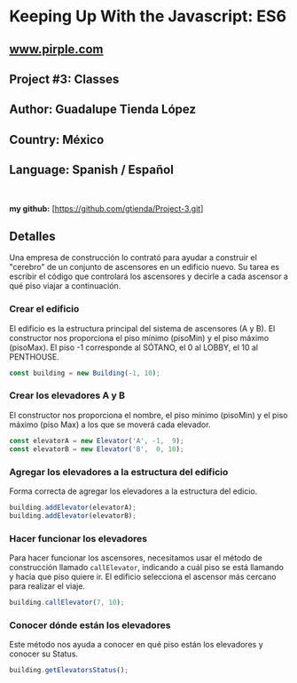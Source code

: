 # Keeping Up With the Javascript: ES6

## www.pirple.com

## Project #3: Classes

## Author: Guadalupe Tienda López

## Country: México

## Language: Spanish / Español

</br>

**my github:** [<https://github.com/gtienda/Project-3.git>]

## Detalles

Una empresa de construcción lo contrató para ayudar a construir el "cerebro" de un conjunto de ascensores en un edificio nuevo. Su tarea es escribir el código que controlará los ascensores y decirle a cada ascensor a qué piso viajar a continuación.

### Crear el edificio

El edificio es la estructura principal del sistema de ascensores (A y B). El constructor nos proporciona el piso mínimo (pisoMin) y el piso máximo (pisoMax).
El piso -1 corresponde al SÓTANO, el 0 al LOBBY, el 10 al PENTHOUSE.

```javascript
const building = new Building(-1, 10);
```

### Crear los elevadores A y B

El constructor nos proporciona el nombre, el piso mínimo (pisoMin) y el piso máximo (piso Max) a los que se moverá cada elevador.

```javascript
const elevatorA = new Elevator('A', -1,  9);
const elevatorB = new Elevator('B',  0, 10);
```

### Agregar los elevadores a la estructura del edificio

Forma correcta de agregar los elevadores a la estructura del edicio.

```javascript
building.addElevator(elevatorA);
building.addElevator(elevatorB);
```

### Hacer funcionar los elevadores

Para hacer funcionar los ascensores, necesitamos usar el método de construcción llamado `callElevator`, indicando a cuál piso se está llamando y hacia que piso quiere ir. El edificio selecciona el ascensor más cercano para realizar el viaje.

```javascript
building.callElevator(7, 10);
```

### Conocer dónde están los elevadores

Este método nos ayuda a conocer en qué piso están los elevadores y conocer su Status.

```javascript
building.getElevatorsStatus();
```
